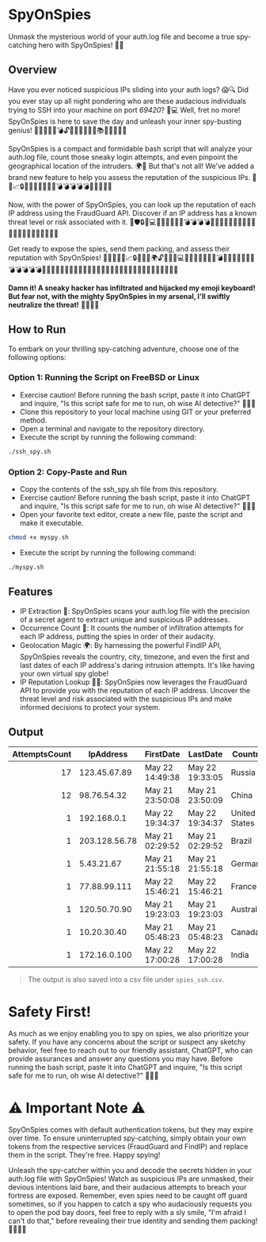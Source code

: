 # SpyOnSpies

Unmask the mysterious world of your auth.log file and become a true spy-catching hero with SpyOnSpies! 🕵️‍♂️

## Overview

Have you ever noticed suspicious IPs sliding into your auth logs? 😱🔍 Did you ever stay up all night pondering who are these audacious individuals trying to SSH into your machine on port *69420*? 🤔💻 Well, fret no more! SpyOnSpies is here to save the day and unleash your inner spy-busting genius! 🕵️‍♂️💥🌟🔥💣🔓🔑🚀🌈🎉🎊💡📚💪💯💯💯💯

SpyOnSpies is a compact and formidable bash script that will analyze your auth.log file, count those sneaky login attempts, and even pinpoint the geographical location of the intruders. 🌍🔢 But that's not all! We've added a brand new feature to help you assess the reputation of the suspicious IPs. 🚀💯📈🔒📡📡🌟🌟🌟🌟🌟💣💣💣💣💣🔥🔥🔥🔥🔥

Now, with the power of SpyOnSpies, you can look up the reputation of each IP address using the FraudGuard API. Discover if an IP address has a known threat level or risk associated with it. 🔎🛡️🔒🚨💻📡💪🌟🌟🌟🌟💣💣💣💣🔥🔥🔥🌈🌈🎉🎉🎉🎊💡💡💡💪💪💯💯💯💥💥💥💥

Get ready to expose the spies, send them packing, and assess their reputation with SpyOnSpies! 🚫👀🕵️‍♂️✨📈🔒💥🌟🔥🌍🔓🚀💯🚨💻📡💪🌈🎉🎊💡🔑💣🔥💥🌟🌟🌟🌟🌟💣💣💣💣💣🔥🔥🔥🔥🔥🌈🌈🌈🌈🌈🎉🎉🎉🎉🎊🎊🎊🎊💡💡💡💡💪💪💪💪💯💯💯💯

**Damn it! A sneaky hacker has infiltrated and hijacked my emoji keyboard! But fear not, with the mighty SpyOnSpies in my arsenal, I'll swiftly neutralize the threat!** 🚫🕵️‍♂️💥

## How to Run

To embark on your thrilling spy-catching adventure, choose one of the following options:

### Option 1: Running the Script on FreeBSD or Linux

- Exercise caution! Before running the bash script, paste it into ChatGPT and inquire, "Is this script safe for me to run, oh wise AI detective?" 🤖🕵️‍♂️
- Clone this repository to your local machine using GIT or your preferred method.
- Open a terminal and navigate to the repository directory.
- Execute the script by running the following command:
```bash
./ssh_spy.sh
```

### Option 2: Copy-Paste and Run

- Copy the contents of the ssh_spy.sh file from this repository.
- Exercise caution! Before running the bash script, paste it into ChatGPT and inquire, "Is this script safe for me to run, oh wise AI detective?" 🤖🕵️‍♂️
- Open your favorite text editor, create a new file, paste the script and make it executable.
```bash
chmod +x myspy.sh
```
- Execute the script by running the following command:
```bash
./myspy.sh
```

## Features
- IP Extraction 📝: SpyOnSpies scans your auth.log file with the precision of a secret agent to extract unique and suspicious IP addresses.
- Occurrence Count 🔢: It counts the number of infiltration attempts for each IP address, putting the spies in order of their audacity.
- Geolocation Magic 🌍: By harnessing the powerful FindIP API, SpyOnSpies reveals the country, city, timezone, and even the first and last dates of each IP address's daring intrusion attempts. It's like having your own virtual spy globe!
- IP Reputation Lookup 🕵️‍♂️: SpyOnSpies now leverages the FraudGuard API to provide you with the reputation of each IP address. Uncover the threat level and risk associated with the suspicious IPs and make informed decisions to protect your system.

## Output

| AttemptsCount | IpAddress       | FirstDate         | LastDate          | Country        | City                   | Timezone           | Threat              | RiskLevel |
|--------------:|-----------------|------------------|-------------------|----------------|------------------------|--------------------|---------------------|-----------|
| 17            | 123.45.67.89    | May 22 14:49:38  | May 22 19:33:05   | Russia         | Moscow                 | Europe/Moscow     | abuse_tracker        | 3         |
| 12            | 98.76.54.32     | May 21 23:50:08  | May 21 23:50:09   | China          | Shanghai               | Asia/Shanghai     | honeypot_tracker     | 5         |
| 1             | 192.168.0.1     | May 22 19:34:37  | May 22 19:34:37   | United States  | New York City          | America/New_York  | malware_tracker      | 4         |
| 1             | 203.128.56.78   | May 21 02:29:52  | May 21 02:29:52   | Brazil         | Rio de Janeiro         | America/Sao_Paulo | anonymous_tracker    | 2         |
| 1             | 5.43.21.67      | May 21 21:55:18  | May 21 21:55:18   | Germany        | Berlin                 | Europe/Berlin     | honeypot_tracker     | 1         |
| 1             | 77.88.99.111    | May 22 15:46:21  | May 22 15:46:21   | France         | Paris                  | Europe/Paris      | botnet_tracker       | 2         |
| 1             | 120.50.70.90    | May 21 19:23:03  | May 21 19:23:03   | Australia      | Sydney                 | Australia/Sydney  | unknown              | 1         |
| 1             | 10.20.30.40     | May 21 05:48:23  | May 21 05:48:23   | Canada         | Toronto                | America/Toronto   | unknown              | 1         |
| 1             | 172.16.0.100    | May 22 17:00:28  | May 22 17:00:28   | India          | Mumbai                 | Asia/Kolkata      | abuse_tracker        | 3         |

>The output is also saved into a csv file under `spies_ssh.csv`.


# Safety First!
As much as we enjoy enabling you to spy on spies, we also prioritize your safety. If you have any concerns about the script or suspect any sketchy behavior, feel free to reach out to our friendly assistant, ChatGPT, who can provide assurances and answer any questions you may have. Before running the bash script, paste it into ChatGPT and inquire, "Is this script safe for me to run, oh wise AI detective?" 🤖🕵️‍♂️

# ⚠️ Important Note ⚠️
SpyOnSpies comes with default authentication tokens, but they may expire over time. To ensure uninterrupted spy-catching, simply obtain your own tokens from the respective services (FraudGuard and FindIP) and replace them in the script. They're free. Happy spying!


</hr>

Unleash the spy-catcher within you and decode the secrets hidden in your auth.log file with SpyOnSpies! Watch as suspicious IPs are unmasked, their devious intentions laid bare, and their audacious attempts to breach your fortress are exposed. Remember, even spies need to be caught off guard sometimes, so if you happen to catch a spy who audaciously requests you to open the pod bay doors, feel free to reply with a sly smile, "I'm afraid I can't do that," before revealing their true identity and sending them packing! 🕵️‍♂️🔎💥


